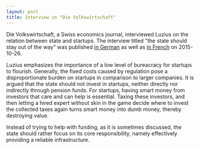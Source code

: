 ```yaml
---
layout: post
title: Interview in "Die Volkswirtschaft"
---
```

<emp>Die Volkswirtschaft</em>, a Swiss economics journal, interviewed Luzius on the relation between state and startups. The interview titled "the state should stay out of the way" was published <a href="http://dievolkswirtschaft.ch/de/2015/10/meisser-11-2015/">in German</a> as well as <a href="http://dievolkswirtschaft.ch/fr/2015/10/letat-ne-doit-pas-se-mettre-en-travers-du-chemin/">in French</a> on 2015-10-26.

Luzius emphasizes the importance of a low level of bureacracy for startups to flourish. Generally, the fixed costs caused by regulation pose a disproportionate burden on startups in comparison to larger companies. It is argued that the state should not invest in startups, neither directly nor indirectly through pension funds. For startups, having smart money from investors that care and can help is essential. Taxing these investors, and then letting a hired expert without skin in the game decide where to invest the collected taxes again turns smart money into dumb money, thereby destroying value.

Instead of trying to help with funding, as it is sometimes discussed, the state should rather focus on its core responsibility, namely effectively providing a reliable infrastructure.
